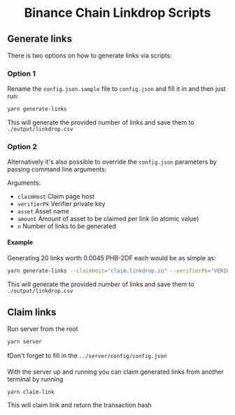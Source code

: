 <h1 align="center">Binance Chain Linkdrop Scripts</h1>

## Generate links

There is two options on how to generate links via scripts:

### Option 1

Rename the `config.json.sample` file to `config.json` and fill it in and then just run:

```sh
yarn generate-links
```

This will generate the provided number of links and save them to `./output/linkdrop.csv`

### Option 2

Alternatively it's also possible to override the `config.json` parameters by passing command line arguments:

Arguments:

- `claimHost` Claim page host
- `verifierPk` Verifier private key
- `asset` Asset name
- `amount` Amount of asset to be claimed per link (in atomic value)
- `n` Number of links to be generated

#### Example

Generating 20 links worth 0.0045 PHB-2DF each would be as simple as:

```bash
yarn generate-links --claimHost="claim.linkdrop.io" --verifierPk="VERIFIER_PK" --asset="PHB-2DF" --amount="450000" --n=20
```

This will generate the provided number of links and save them to `./output/linkdrop.csv`

## Claim links

Run server from the root

```bash
yarn server
```
❗️Don't forget to fill in the `../server/config/config.json`

With the server up and running you can claim generated links from another terminal by running

```
yarn claim-link
```

This will claim link and return the transaction hash
